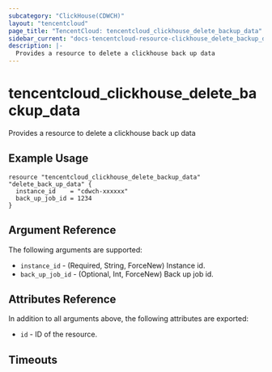 ```yaml
---
subcategory: "ClickHouse(CDWCH)"
layout: "tencentcloud"
page_title: "TencentCloud: tencentcloud_clickhouse_delete_backup_data"
sidebar_current: "docs-tencentcloud-resource-clickhouse_delete_backup_data"
description: |-
  Provides a resource to delete a clickhouse back up data
---
```


# tencentcloud_clickhouse_delete_backup_data

Provides a resource to delete a clickhouse back up data

## Example Usage

```hcl
resource "tencentcloud_clickhouse_delete_backup_data" "delete_back_up_data" {
  instance_id    = "cdwch-xxxxxx"
  back_up_job_id = 1234
}
```

## Argument Reference

The following arguments are supported:

* `instance_id` - (Required, String, ForceNew) Instance id.
* `back_up_job_id` - (Optional, Int, ForceNew) Back up job id.

## Attributes Reference

In addition to all arguments above, the following attributes are exported:

* `id` - ID of the resource.



## Timeouts

<no value>


